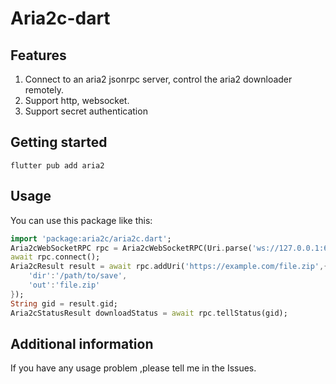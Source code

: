 # Aria2c-dart



## Features
1. Connect to an aria2 jsonrpc server, control the aria2 downloader remotely.
2. Support http, websocket.
3. Support secret authentication


## Getting started

```
flutter pub add aria2
```

## Usage
You can use this package like this:

```dart
import 'package:aria2c/aria2c.dart';
Aria2cWebSocketRPC rpc = Aria2cWebSocketRPC(Uri.parse('ws://127.0.0.1:6800/jsonrpc'), rpcSecret: '123456789');
await rpc.connect();
Aria2cResult result = await rpc.addUri('https://example.com/file.zip',{
    'dir':'/path/to/save',
    'out':'file.zip'
});
String gid = result.gid;
Aria2cStatusResult downloadStatus = await rpc.tellStatus(gid);
```

## Additional information

If you have any usage problem ,please tell me in the Issues.
